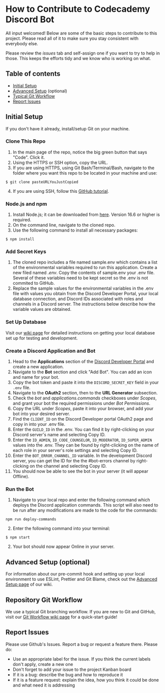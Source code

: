 # How to Contribute to Codecademy Discord Bot

All input welcomed! Below are some of the basic steps to contribute to this project. Please read all of it to make sure you stay consistent with everybody else.

Please review the _issues_ tab and self-assign one if you want to try to help in those. This keeps the efforts tidy and we know who is working on what.

## Table of contents

- [Initial Setup](#initial-setup)
- [Advanced Setup](#advanced-setup-optional) (optional)
- [Typical Git Workflow](#repository-git-workflow)
- [Report Issues](#report-issues)

## Initial Setup

If you don't have it already, install/setup Git on your machine.

### Clone This Repo

1. In the main page of the repo, notice the big green button that says "Code". Click it.
2. Using the HTTPS or SSH option, copy the URL.
3. If you are using HTTPS, using Git Bash/Terminal/Bash, navigate to the folder where you want this repo to be located in your machine and use:

```
$ git clone pasteURLYouJustCopied
```

4. If you are using SSH, follow this [GitHub tutorial](https://docs.github.com/en/github/authenticating-to-github/connecting-to-github-with-ssh).

### Node.js and npm

1. Install Node.js; it can be downloaded from [here](https://nodejs.org/en/). Version 16.6 or higher is required.
2. On the command line, navigate to the cloned repo.
3. Use the following command to install all necessary packages:

```
$ npm install
```

### Add Secret Keys

1. The cloned repo includes a file named sample.env which contains a list of the environmental variables required to run this application. Create a new filed named _.env_. Copy the contents of sample.env your .env file. Several of these variables need to be kept secret so the .env is not commited to GitHub.
2. Replace the sample values for the environmental variables in the .env file with values you obtain from the Discord Developer Portal, your local database connection, and Discord IDs associated with roles and channels in a Discord server. The instructions below describe how the variable values are obtained.

### Set Up Database

Visit our [wiki page](https://github.com/CodecademyCommunity/codecademy-discord-bot/wiki/Database-stuff) for detailed instructions on getting your local database set up for testing and development.

### Create a Discord Application and Bot

1. Head to the **Applications** section of the [Discord Developer Portal](https://discord.com/developers/applications) and create a new application.
2. Navigate to the **Bot** section and click "Add Bot". You can add an icon and name for your bot.
3. Copy the bot token and paste it into the `DISCORD_SECRET_KEY` field in your `.env` file.
4. Navigate to the **OAuth2** section, then to the **URL Generator** subsection.
5. Check the _bot_ and _applications.commands_ checkboxes under _Scopes_, and grant your bot the required permissions under _Bot Permissions_.
6. Copy the URL under _Scopes_, paste it into your browser, and add your bot into your desired server.
7. Find the `CLIENT_ID` on the Discord Developer portal OAuth2 page and copy in into your .env file.
8. Enter the `GUILD_ID` in the .env. You can find it by right-clicking on your Discord server's name and selecting Copy ID.
9. Enter the `ID_ADMIN`, `ID_CODE_COUNSELOR`, `ID_MODERATOR`, `ID_SUPER_ADMIN` values into the .env. They can be found by right-clicking on the name of each role in your server's role settings and selecting Copy ID.
10. Enter the `BOT_ERROR_CHANNEL_ID` variable. In the development Discord server, you can get the ID for the the #bot-errors channel by right-clicking on the channel and selecting Copy ID.
11. You should now be able to see the bot in your server (it will appear Offline).

### Run the Bot

1. Navigate to your local repo and enter the following command which deploys the Discord application commands. This script will also need to be run after any modifications are made to the code for the commands:

```
npm run deploy-commands
```

2. Enter the following command into your terminal:

```
$ npm start
```

2. Your bot should now appear Online in your server.

## Advanced Setup (optional)

For information about our pre-commit hook and setting up your local environment to use ESLint, Prettier and Git Blame, check out the [Advanced Setup page](https://github.com/CodecademyCommunity/codecademy-discord-bot/wiki/Advanced-Setup) of our wiki.

## Repository Git Workflow

We use a typical Git branching workflow. If you are new to Git and GitHub, visit our [Git Workflow wiki page](https://github.com/CodecademyCommunity/codecademy-discord-bot/wiki/Git-Workflow) for a quick-start guide!

## Report Issues

Please use Github's Issues. Report a bug or request a feature there. Please do:

- Use an appropriate label for the issue. If you think the current labels don't apply, create a new one
- Don't forget to add your issue to the project Kanban board
- If it is a bug: describe the bug and how to reproduce it
- If it is a feature request: explain the idea, how you think it could be done and what need it is addressing

